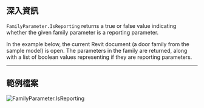 ## 深入資訊
`FamilyParameter.IsReporting` returns a true or false value indicating whether the given family parameter is a reporting parameter.

In the example below, the current Revit document (a door family from the sample model) is open. The parameters in the family are returned, along with a list of boolean values representing if they are reporting parameters.
___
## 範例檔案

![FamilyParameter.IsReporting](./Revit.Elements.FamilyParameter.IsReporting_img.jpg)
